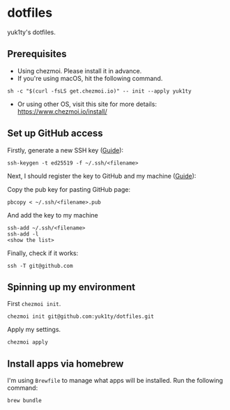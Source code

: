 # dotfiles
yuk1ty's dotfiles.

## Prerequisites
- Using chezmoi. Please install it in advance.
- If you're using macOS, hit the following command.

```
sh -c "$(curl -fsLS get.chezmoi.io)" -- init --apply yuk1ty
```

- Or using other OS, visit this site for more details: https://www.chezmoi.io/install/

## Set up GitHub access

Firstly, generate a new SSH key ([Guide](https://docs.github.com/en/authentication/connecting-to-github-with-ssh/generating-a-new-ssh-key-and-adding-it-to-the-ssh-agent)):

```
ssh-keygen -t ed25519 -f ~/.ssh/<filename>
```

Next, I should register the key to GitHub and my machine ([Guide](https://docs.github.com/en/authentication/connecting-to-github-with-ssh/adding-a-new-ssh-key-to-your-github-account)):


Copy the pub key for pasting GitHub page:

```
pbcopy < ~/.ssh/<filename>.pub
```

And add the key to my machine

```
ssh-add ~/.ssh/<filename>
ssh-add -l
<show the list>
```

Finally, check if it works:

```
ssh -T git@github.com
```

## Spinning up my environment

First `chezmoi init`.

```
chezmoi init git@github.com:yuk1ty/dotfiles.git
```

Apply my settings.

```
chezmoi apply
```

## Install apps via homebrew

I'm using `Brewfile` to manage what apps will be installed. Run the following command:

```
brew bundle
```
